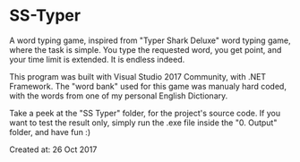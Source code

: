 # SS-Typer
A word typing game, inspired from "Typer Shark Deluxe" word typing game, where the task is simple.
You type the requested word, you get point, and your time limit is extended. It is endless indeed.

This program was built with Visual Studio 2017 Community, with .NET Framework.
The "word bank" used for this game was manualy hard coded, with the words from one of my personal English Dictionary.

Take a peek at the "SS Typer" folder, for the project's source code. If you want to test the result only, simply run the .exe file inside the "0. Output" folder, and have fun :)

Created at: 26 Oct 2017
